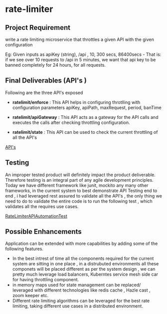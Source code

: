 # rate-limiter

## Project Requirement

write a rate limiting  microservice that throttles a given API with the given 
configuration 


Eg: Given  inputs as apiKey (string), /api , 10, 300 secs, 86400secs - That is: if we see over 10 requests to /api in 5 minutes, we want that api key to be banned completely for 24 hours, for all requests.


## Final Deliverables (API's )

Following are the three API's exposed

* <B>ratelimit/enforce</b> :   This API helps in configuring throtlling with configuration parameters
  apiKey, apiPath, maxRequest, period, banTime

* <B>ratelimit/apiGateway</b> : This API acts as a gateway for the API calls  and executes the calls after checking throttling configuration.

* <B>ratelimit/state</b> : This API can be used to check the current throttling of all the API's

<a href="https://github.com/helloravisha/rate-limiter/blob/main/src/main/java/com/tripaction/controller/RateLimitController.java" target="_blank">API's</a>


##  Testing
An improper  tested product will definitely impact the product deliverable. Therefore   testing is an integral part of any agile development principles. Today we have different framework like junit, mockito
any many other frameworks, in the current system to best demonstrate API Testing end to end 
, i had leveraged rest assured to validate all the API's , the only thing we need to do to validate the entire code 
is to run the following test , which validates all the requires use cases. 

<a href="https://github.com/helloravisha/rate-limiter/blob/main/src/test/java/com/tripaction/api/automation/RateLimiterAPIAutomationTest.java" target="_blank">RateLimiterAPIAutomationTest</a>





##  Possible Enhancements
Application can be extended with more capabilities by adding some of the following features.

* In the best intrest of time all the components  required for the current system are sitting in one place , in a distrubuted environments all these componets 
will be placed different  as per the system design , we can pretty much
leverage load balancers, Kuberntes service mesh side car for having throttling 
component.
* in memory maps used for state management  can be replaced/ leveraged  with different technologies like 
redis cache , Hazle cast  , zoom keeper etc.
* Different rate limiting algorithms can be leveraged for the best rate limiting, taking 
different use cases in a distributed  environment. 


   


  

  



